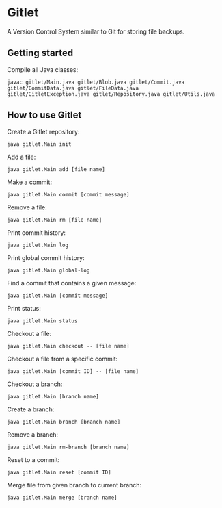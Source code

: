 # Gitlet
A Version Control System similar to Git for storing file backups.

## Getting started
Compile all Java classes:
```
javac gitlet/Main.java gitlet/Blob.java gitlet/Commit.java gitlet/CommitData.java gitlet/FileData.java gitlet/GitletException.java gitlet/Repository.java gitlet/Utils.java
```

## How to use Gitlet
Create a Gitlet repository:
```
java gitlet.Main init
```

Add a file:
```
java gitlet.Main add [file name]
```

Make a commit:
```
java gitlet.Main commit [commit message]
```

Remove a file:
```
java gitlet.Main rm [file name]
```

Print commit history:
```
java gitlet.Main log
```

Print global commit history:
```
java gitlet.Main global-log
```

Find a commit that contains a given message:
```
java gitlet.Main [commit message]
```

Print status:
```
java gitlet.Main status
```

Checkout a file:
```
java gitlet.Main checkout -- [file name]
```

Checkout a file from a specific commit:
```
java gitlet.Main [commit ID] -- [file name]
```

Checkout a branch:
```
java gitlet.Main [branch name]
```

Create a branch:
```
java gitlet.Main branch [branch name]
```

Remove a branch:
```
java gitlet.Main rm-branch [branch name]
```

Reset to a commit:
```
java gitlet.Main reset [commit ID]
```

Merge file from given branch to current branch:
```
java gitlet.Main merge [branch name]
```
